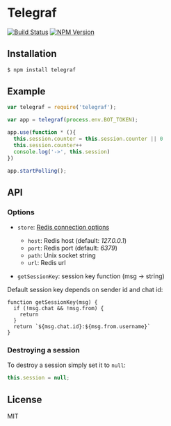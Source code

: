 # Telegraf
[![Build Status](https://img.shields.io/travis/telegraf/telegraf.svg?branch=master&style=flat-square)](https://travis-ci.org/telegraf/telegraf)
[![NPM Version](https://img.shields.io/npm/v/telegraf.svg?style=flat-square)](https://www.npmjs.com/package/telegraf)

## Installation

```js
$ npm install telegraf
```

## Example
  
```js
var telegraf = require('telegraf');

var app = telegraf(process.env.BOT_TOKEN);

app.use(function * (){
  this.session.counter = this.session.counter || 0
  this.session.counter++
  console.log('->', this.session)
})

app.startPolling();
```

## API

### Options

* `store`: [Redis connection options](http://redis.js.org/#api-rediscreateclient)
  * `host`: Redis host (default: *127.0.0.1*)
  * `port`: Redis port (default: *6379*)
  * `path`: Unix socket string
  * `url`:  Redis url

* `getSessionKey`: session key function (msg -> string)

Default session key depends on sender id and chat id:
```
function getSessionKey(msg) {
  if (!msg.chat && !msg.from) {
    return
  }
  return `${msg.chat.id}:${msg.from.username}`
}
```

### Destroying a session

To destroy a session simply set it to `null`:

```js
this.session = null;
```

## License

MIT
